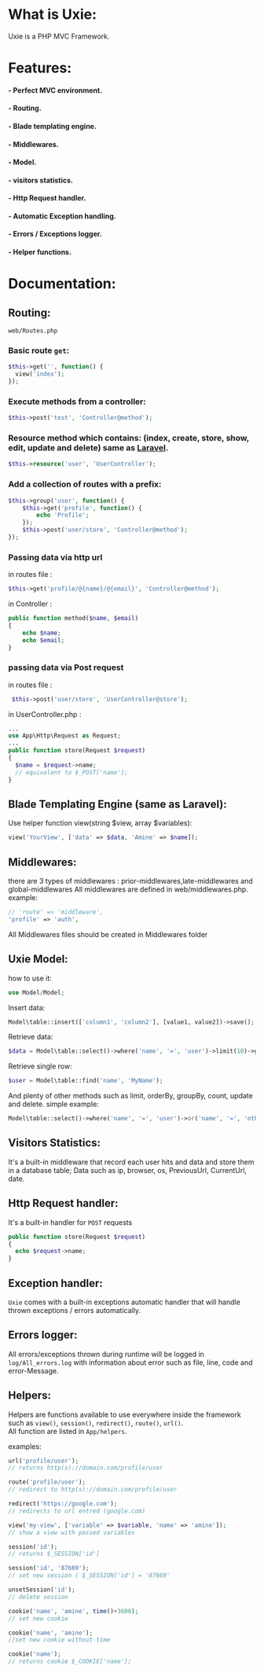 # What is Uxie:  
Uxie is a PHP MVC Framework.  

# Features:
#### - Perfect MVC environment.
#### - Routing.
#### - Blade templating engine.
#### - Middlewares.
#### - Model.
#### - visitors statistics.
#### - Http Request handler.
#### - Automatic Exception handling.
#### - Errors / Exceptions logger.
#### - Helper functions.  

# Documentation:  

## Routing:
`web/Routes.php`

### Basic route `get`:
```php
$this->get('', function() {
  view('index');
});
```
### Execute methods from a controller:
```php
$this->post('test', 'Controller@method');
```

### Resource method which contains: (index, create, store, show, edit, update and delete) same as [Laravel](https://github.com/laravel/framework/blob/5.5/src/Illuminate/Routing/Router.php#L294).  
```php
$this->resource('user', 'UserController');
```
### Add a collection of routes with a prefix:
```php
$this->group('user', function() {
    $this->get('profile', function() {
        echo 'Profile';
    });
    $this->post('user/store', 'Controller@method');
});
```  
### Passing data via http url
in routes file :
```php
$this->get('profile/@{name}/@{email}', 'Controller@method');
```
in Controller : 
```php
public function method($name, $email)
{
    echo $name;
    echo $email;
}
```

### passing data via Post request
in routes file :
```php
 $this->post('user/store', 'UserController@store');
```
in UserController.php :
```php
...
use App\Http\Request as Request;
...
public function store(Request $request)
{
  $name = $request->name;
  // equivalent to $_POST['name'];
}
```
## Blade Templating Engine (same as Laravel):
Use helper function view(string $view, array $variables):  
```php
view('YourView', ['data' => $data, 'Amine' => $name]);
```  

## Middlewares:
there are 3 types of middlewares : prior-middlewares,late-middlewares and global-middlewares
All middlewares are defined in web/middlewares.php.
example: 
```php
// 'route' => 'middleware',
'profile' => 'auth',
```
All Middlewares files should be created in Middlewares folder
## Uxie Model:
how to use it:
```php
use Model/Model;
```
Insert data:
```php
Model\table::insert(['column1', 'column2'], [value1, value2])->save();
```
Retrieve data:  
```php
$data = Model\table::select()->where('name', '=', 'user')->limit(10)->get();
```
Retrieve single row:
```php
$user = Model\table::find('name', 'MyName');
```
And plenty of other methods such as limit, orderBy, groupBy, count, update and delete.
simple example:
```php
Model\table::select()->where('name', '=', 'user')->or('name', '=', 'other-user')->orderBy('date')->get();
```

## Visitors Statistics:
It's a built-in middleware that record each user hits and data and store them in a database table;
Data such as ip, browser, os, PreviousUrl, CurrentUrl, date.

## Http Request handler:
It's a built-in handler for `POST` requests

```php
public function store(Request $request)  
{
  echo $request->name;  
}
```

## Exception handler:
`Uxie` comes with a built-in exceptions automatic handler that will handle thrown exceptions / errors automatically.  

## Errors logger:
All errors/exceptions thrown during runtime will be logged in `log/All_errors.log` with information about error such as file, line, code and error-Message.  

## Helpers:
Helpers are functions available to use everywhere inside the framework such as `view()`, `session()`, `redirect()`, `route()`, `url()`.  
All function are listed in `App/helpers`.

examples: 
```php
url('profile/user'); 
// returns http(s)://domain.com/profile/user

route('profile/user');
// redirect to http(s)://domain.com/profile/user

redirect('https://google.com');
// redirects to url entred (google.com)

view('my-view', ['variable' => $variable, 'name' => 'amine']);
// show a view with passed variables

session('id');
// returns $_SESSION['id']

session('id', '87669');
// set new session ( $_SESSION['id'] = '87669'

unsetSession('id');
// delete session

cookie('name', 'amine', time()+3600);
// set new cookie

cookie('name', 'amine');
//set new cookie without-time

cookie('name');
// returns cookie $_COOKIE['name'];
```
